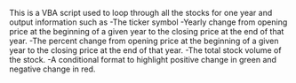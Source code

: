 This is a VBA script used to loop through all the stocks for one year and output information such as
-The ticker symbol
-Yearly change from opening price at the beginning of a given year to the closing price at the end of that year.
-The percent change from opening price at the beginning of a given year to the closing price at the end of that year.
-The total stock volume of the stock.
-A conditional format to highlight positive change in green and negative change in red.
